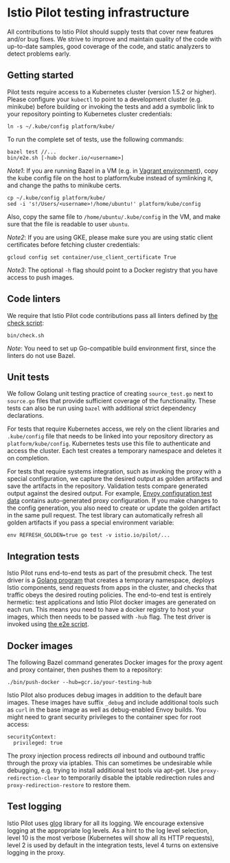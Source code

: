 # Istio Pilot testing infrastructure

All contributions to Istio Pilot should supply tests that cover new features and/or bug fixes.
We strive to improve and maintain quality of the code with up-to-date samples, good coverage of the code, and static analyzers to detect problems early.

## Getting started

Pilot tests require access to a Kubernetes cluster (version 1.5.2 or higher). Please
configure your `kubectl` to point to a development cluster (e.g. minikube)
before building or invoking the tests and add a symbolic link to your
repository pointing to Kubernetes cluster credentials:

    ln -s ~/.kube/config platform/kube/

To run the complete set of tests, use the following commands:

    bazel test //...
    bin/e2e.sh [-hub docker.io/<username>]
    
_Note1_: If you are running Bazel in a VM (e.g. in [Vagrant environment](build-vagrant.md)), copy
the kube config file on the host to platform/kube instead of symlinking it,
and change the paths to minikube certs.

    cp ~/.kube/config platform/kube/
    sed -i 's!/Users/<username>!/home/ubuntu!' platform/kube/config

Also, copy the same file to `/home/ubuntu/.kube/config` in the VM, and make
sure that the file is readable to user `ubuntu`.

_Note2_: If you are using GKE, please make sure you are using static client
certificates before fetching cluster credentials:

    gcloud config set container/use_client_certificate True

_Note3_: The optional `-h` flag should point to a Docker registry that you have access to push images.

## Code linters

We require that Istio Pilot code contributions pass all linters defined by [the check script](../bin/check.sh):

    bin/check.sh
    
_Note_: You need to set up Go-compatible build environment first, since the linters do not use Bazel. 

## Unit tests

We follow Golang unit testing practice of creating `source_test.go` next to `source.go` files that provide sufficient coverage of the functionality. These tests can also be run using `bazel` with additional strict dependency declarations.

For tests that require Kubernetes access, we rely on the client libraries and `.kube/config` file that needs to be linked into your repository directory as `platform/kube/config`. Kubernetes tests use this file to authenticate and access the cluster.
Each test creates a temporary namespace and deletes it on completion.

For tests that require systems integration, such as invoking the proxy with a special configuration, we capture the desired output as golden artifacts and save the artifacts in the repository. Validation tests compare generated output against the desired output. For example, [Envoy configuration test data](../proxy/envoy/testdata) contains auto-generated proxy configuration. If you make changes to the config generation, you also need to create or update the golden artifact in the same pull request. The test library can automatically refresh all golden artifacts if you pass a special environment variable:

    env REFRESH_GOLDEN=true go test -v istio.io/pilot/...

## Integration tests

Istio Pilot runs end-to-end tests as part of the presubmit check. The test driver is a [Golang program](../test/integration) that creates a temporary namespace, deploys Istio components, send requests from apps in the cluster, and checks that traffic obeys the desired routing policies. The end-to-end test is entirely hermetic: test applications and Istio Pilot docker images are generated on each run. This means you need to have a docker registry to host your images, which then needs to be passed with `-hub` flag. The test driver is invoked using [the e2e script](../bin/e2e.sh).

## Docker images

The following Bazel command generates Docker images for the proxy agent and proxy container, then pushes them to a repository:

    ./bin/push-docker --hub=gcr.io/your-testing-hub

Istio Pilot also produces debug images in addition to the default bare images. These images have suffix `_debug` and include additional tools such as `curl` in the base image as well as debug-enabled Envoy builds. You might need to grant security privileges to the container spec for root access:

    securityContext:
      privileged: true

The proxy injection process redirects *all* inbound and outbound traffic through
the proxy via iptables. This can sometimes be undesirable while debugging, e.g.
trying to install additional test tools via apt-get. Use
`proxy-redirection-clear` to temporarily disable the iptable redirection rules
and `proxy-redirection-restore` to restore them.

## Test logging

Istio Pilot uses [glog](https://godoc.org/github.com/golang/glog) library for all its logging. We encourage extensive logging at the appropriate log levels. As a hint to the log level selection, level 10 is the most verbose (Kubernetes will show all its HTTP requests), level 2 is used by default in the integration tests, level 4 turns on extensive logging in the proxy.

